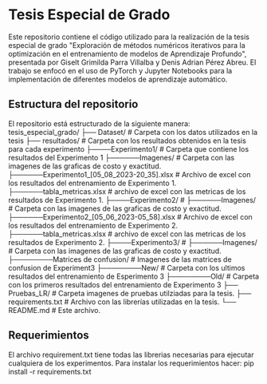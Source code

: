# Tesis Especial de Grado

Este repositorio contiene el código utilizado para la realización de la tesis especial de grado "Exploración de métodos numéricos iterativos para la optimización en el
entrenamiento de modelos de Aprendizaje Profundo", presentada por Giselt Grimilda Parra Villalba y Denis Adrian Pérez Abreu. El trabajo se enfocó en el uso de PyTorch y 
Jupyter Notebooks para la implementación de diferentes modelos de aprendizaje automático.

## Estructura del repositorio

El repositorio está estructurado de la siguiente manera:
tesis_especial_grado/
├── Dataset/ # Carpeta con los datos utilizados en la tesis
├── resultados/ # Carpeta con los resultados obtenidos en la tesis para cada experimento
├────Experimento1/ # Carpeta que contiene los resultados del Experimento 1
├──────Imagenes/ # Carpeta con las imagenes de las graficas de costo y exactitud.
├──────Experimento1_[05_08_2023-20_35].xlsx # Archivo de excel con los resultados del entrenamiento de Experimento 1.
├──────tabla_metricas.xlsx # archivo de excel con las metricas de los resultados de Experimento 1.
├────Experimento2/ #
├──────Imagenes/ # Carpeta con las imagenes de las graficas de costo y exactitud.
├──────Experimento2_[05_06_2023-05_58].xlsx # Archivo de excel con los resultados del entrenamiento de Experimento 2.
├──────tabla_metricas.xlsx # archivo de excel con las metricas de los resultados de Experimento 2.
├────Experimento3/ #
├──────Imagenes/ # Carpeta con las imagenes de las graficas de costo y exactitud.
├────────Matrices de confusion/ # Imagenes de las matrices de confusion de Experiment3
├────────New/ # Carpeta con los ultimos resultados del entrenamiento de Esperimento 3
├────────Old/ # Carpeta con los primeros resultados del entrenamiento de Experimento 3
├── Pruebas_LR/ # Carpeta imagenes de pruebas utilziadas para la tesis.
├── requirements.txt # Archivo con las librerías utilizadas en la tesis.
└── README.md # Este archivo.

## Requerimientos
El archivo requirement.txt tiene todas las librerias necesarias para ejecutar cualquiera de los experimentos. Para instalar los requerimientos hacer: pip install -r requirements.txt
